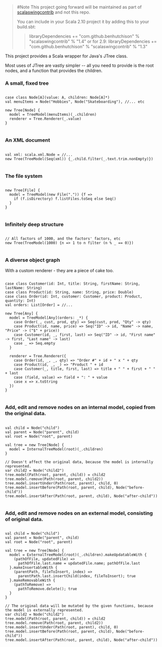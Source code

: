 
> #Note
> This project going forward will be maintained as part of [scalaswingcontrib](https://github.com/benhutchison/ScalaSwingContrib) and not this repo.
> 
> You can include in your Scala 2.10 project it by adding this to your build.sbt:
> > libraryDependencies += "com.github.benhutchison" % "scalaswingcontrib" % "1.4"
> or for 2.9: 
> > libraryDependencies += "com.github.benhutchison" % "scalaswingcontrib" % "1.3"

This project provides a Scala wrapper for Java's JTree class.

Most uses of JTree are vastly simpler -- all you need to provide is the root nodes, and a function that provides the children.

### A small, fixed tree 

<pre>
<code>
case class Node[A](value: A, children: Node[A]*)
val menuItems = Node("Hobbies", Node("Skateboarding"), //... etc
      
new Tree[Node] {
  model = TreeModel(menuItems)(_.children)
  renderer = Tree.Renderer(_.value)
}
</code>
</pre>

### An XML document

<pre>
<code>
val xml: scala.xml.Node = //...
new Tree(TreeModel(Seq(xml)) {_.child.filter(_.text.trim.nonEmpty)})
</code>
</pre>

### The file system

<pre>
<code>
new Tree[File] {
  model = TreeModel(new File(".")) {f => 
    if (f.isDirectory) f.listFiles.toSeq else Seq()
  }
}
</code>
</pre>

### Infinitely deep structure

<pre>
<code>
// All factors of 1000, and the factors' factors, etc
new Tree(TreeModel(1000) {n => 1 to n filter (n % _ == 0)})
</code>
</pre>

### A diverse object graph

With a custom renderer - they are a piece of cake too.

<pre>
<code>
case class Customer(id: Int, title: String, firstName: String, lastName: String)
case class Product(id: String, name: String, price: Double)
case class Order(id: Int, customer: Customer, product: Product, quantity: Int)
val orders: List[Order] = //...

new Tree[Any] {
  model = TreeModel[Any](orders: _*) {
    case Order(_, cust, prod, qty) => Seq(cust, prod, "Qty" -> qty)
    case Product(id, name, price) => Seq("ID" -> id, "Name" -> name, "Price" -> ("$" + price))
    case Customer(id, _, first, last) => Seq("ID" -> id, "First name" -> first, "Last name" -> last)
    case _ => Seq.empty
  }

  renderer = Tree.Renderer({
    case Order(id, _, _, qty) => "Order #" + id + " x " + qty
    case Product(id, _, _) => "Product " + id
    case Customer(_, title, first, last) => title + " " + first + " " + last
    case (field, value) => field + ": " + value
    case x => x.toString
  })
}
</code>
</pre>


### Add, edit and remove nodes on an internal model, copied from the original data.

<pre>
<code>
val child = Node("child")
val parent = Node("parent", child)
val root = Node("root", parent)

val tree = new Tree[Node] {
  model = InternalTreeModel(root)(_.children)
}

// Doesn't affect the original data, because the model is internally represented.
var child2 = Node("child2")
tree.model(Path(root, parent, child)) = child2
tree.model.remove(Path(root, parent, child2))
tree.model.insertUnder(Path(root, parent), child, 0)
tree.model.insertBefore(Path(root, parent, child), Node("before-child"))
tree.model.insertAfter(Path(root, parent, child), Node("after-child"))
</code>
</pre>

### Add, edit and remove nodes on an external model, consisting of original data.

<pre>
<code>
val child = Node("child")
val parent = Node("parent", child)
val root = Node("root", parent)

val tree = new Tree[Node] {
  model = ExternalTreeModel(root)(_.children).makeUpdatableWith {
    (pathOfFile, updatedFile) => 
      pathOfFile.last.name = updatedFile.name; pathOfFile.last
  }.makeInsertableWith {
    (parentPath, fileToInsert, index) => 
      parentPath.last.insertChild(index, fileToInsert); true
  }.makeRemovableWith {
    (pathToRemove) => 
      pathToRemove.delete(); true
  }
}

// The original data will be mutated by the given functions, because the model is externally represented.
var child2 = Node("child2")
tree.model(Path(root, parent, child)) = child2
tree.model.remove(Path(root, parent, child2))
tree.model.insertUnder(Path(root, parent), child, 0)
tree.model.insertBefore(Path(root, parent, child), Node("before-child"))
tree.model.insertAfter(Path(root, parent, child), Node("after-child"))
</code>
</pre>
